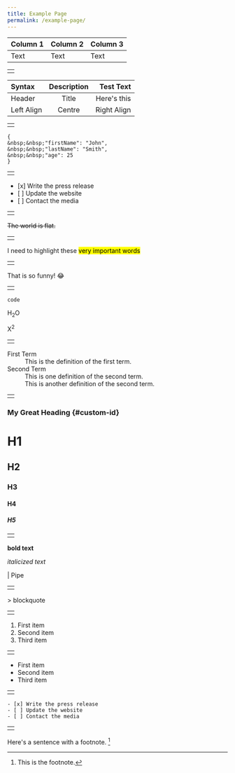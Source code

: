 ```yaml
---
title: Example Page
permalink: /example-page/
---
```

| Column 1 | Column 2 | Column 3 |
| -------- | -------- | -------- |
| Text     | Text     | Text     |


||
| -------- | 
||


| Syntax      | Description | Test Text     |
| :---        |    :----:   |          ---: |
| Header      | Title       | Here's this   |
| Left Align | Centre | Right Align |


||
| -------- | 
||

```  
{  
&nbsp;&nbsp;"firstName": "John",  
&nbsp;&nbsp;"lastName": "Smith",  
&nbsp;&nbsp;"age": 25  
}  
```

||
| -------- | 
||


- [x\] Write the press release  
- [ \] Update the website  
- [ \] Contact the media

||
| -------- | 
||


~~The world is flat.~~

||
| -------- | 
||

I need to highlight these <mark>very important words</mark>

||
| -------- | 
||

That is so funny! :joy:

||
| -------- | 
||

`code`

H<sub>2</sub>O

X<sup>2</sup>

||
| -------- | 
||

<dl>
  <dt>First Term</dt>
  <dd>This is the definition of the first term.</dd>
  <dt>Second Term</dt>
  <dd>This is one definition of the second term. </dd>
  <dd>This is another definition of the second term.</dd>
</dl>

||
| -------- | 
||

### My Great Heading {#custom-id}

# H1
## H2
### H3
#### H4
##### H5

||
| -------- | 
||

**bold text**

*italicized text*

|  Pipe


||
| -------- | 
||


&gt; blockquote

||
| -------- | 
||

1. First item
2. Second item
3. Third item

||
| -------- | 
||

- First item  
- Second item  
- Third item

||
| -------- | 
||

    - [x] Write the press release
    - [ ] Update the website
    - [ ] Contact the media

||
| -------- | 
||

Here's a sentence with a footnote. [^1]

[^1]: This is the footnote.